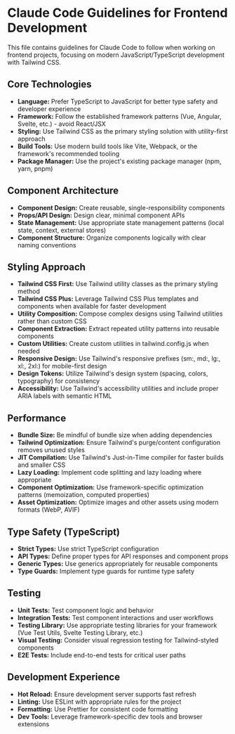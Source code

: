 # Claude Code Guidelines for Frontend Development

This file contains guidelines for Claude Code to follow when working on frontend projects, focusing on modern JavaScript/TypeScript development with Tailwind CSS.

## Core Technologies

* **Language:** Prefer TypeScript to JavaScript for better type safety and developer experience
* **Framework:** Follow the established framework patterns (Vue, Angular, Svelte, etc.) - avoid React/JSX
* **Styling:** Use Tailwind CSS as the primary styling solution with utility-first approach
* **Build Tools:** Use modern build tools like Vite, Webpack, or the framework's recommended tooling
* **Package Manager:** Use the project's existing package manager (npm, yarn, pnpm)

## Component Architecture

* **Component Design:** Create reusable, single-responsibility components
* **Props/API Design:** Design clear, minimal component APIs
* **State Management:** Use appropriate state management patterns (local state, context, external stores)
* **Component Structure:** Organize components logically with clear naming conventions

## Styling Approach

* **Tailwind CSS First:** Use Tailwind utility classes as the primary styling method
* **Tailwind CSS Plus:** Leverage Tailwind CSS Plus templates and components when available for faster development
* **Utility Composition:** Compose complex designs using Tailwind utilities rather than custom CSS
* **Component Extraction:** Extract repeated utility patterns into reusable components
* **Custom Utilities:** Create custom utilities in tailwind.config.js when needed
* **Responsive Design:** Use Tailwind's responsive prefixes (sm:, md:, lg:, xl:, 2xl:) for mobile-first design
* **Design Tokens:** Utilize Tailwind's design system (spacing, colors, typography) for consistency
* **Accessibility:** Use Tailwind's accessibility utilities and include proper ARIA labels with semantic HTML

## Performance

* **Bundle Size:** Be mindful of bundle size when adding dependencies
* **Tailwind Optimization:** Ensure Tailwind's purge/content configuration removes unused styles
* **JIT Compilation:** Use Tailwind's Just-in-Time compiler for faster builds and smaller CSS
* **Lazy Loading:** Implement code splitting and lazy loading where appropriate
* **Component Optimization:** Use framework-specific optimization patterns (memoization, computed properties)
* **Asset Optimization:** Optimize images and other assets using modern formats (WebP, AVIF)

## Type Safety (TypeScript)

* **Strict Types:** Use strict TypeScript configuration
* **API Types:** Define proper types for API responses and component props
* **Generic Types:** Use generics appropriately for reusable components
* **Type Guards:** Implement type guards for runtime type safety

## Testing

* **Unit Tests:** Test component logic and behavior
* **Integration Tests:** Test component interactions and user workflows
* **Testing Library:** Use appropriate testing libraries for your framework (Vue Test Utils, Svelte Testing Library, etc.)
* **Visual Testing:** Consider visual regression testing for Tailwind-styled components
* **E2E Tests:** Include end-to-end tests for critical user paths

## Development Experience

* **Hot Reload:** Ensure development server supports fast refresh
* **Linting:** Use ESLint with appropriate rules for the project
* **Formatting:** Use Prettier for consistent code formatting
* **Dev Tools:** Leverage framework-specific dev tools and browser extensions